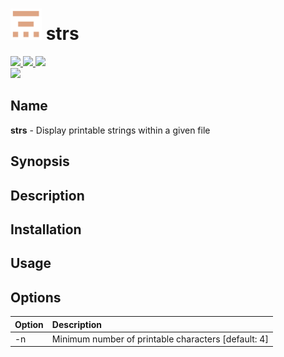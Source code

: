 <h1 align="left">
  <a href="https://github.com/brenw0rth/strs"><img src="identicon.png" alt="strs" width=50></a>
  strs
</h1>

<p align="left">
  <a href="https://www.rust-lang.org/">
    <img src="https://img.shields.io/badge/Made%20with-Rust-1f425f.svg">
  </a>
  <a href="https://gitHub.com/brenw0rth/strs/stargazers/">
    <img src="https://badgen.net/github/stars/brenw0rth/strs">
  </a>
  <a href="https://gitHub.com/brenw0rth/strs/network/members">
    <img src="https://badgen.net/github/forks/brenw0rth/strs">
  </a>

  </br>

  <a href="https://github.com/brenw0rth/strs/blob/main/LICENSE">
    <img src="https://img.shields.io/github/license/brenw0rth/strs">
  </a>
</p>

## Name
**strs** - Display printable strings within a given file

## Synopsis

## Description

## Installation

## Usage

## Options

| Option         | Description
| :------------- | :----------
| -n             | Minimum number of printable characters [default: 4]

